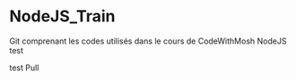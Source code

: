 # NodeJS_Train
Git comprenant les codes utilisés dans le cours de CodeWithMosh NodeJS
test

test Pull
